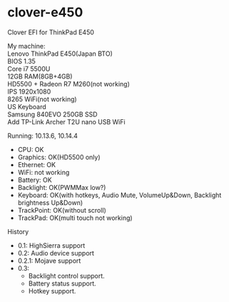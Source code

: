 # clover-e450
Clover EFI for ThinkPad E450

My machine:  
Lenovo ThinkPad E450(Japan BTO)  
BIOS 1.35  
Core i7 5500U  
12GB RAM(8GB+4GB)  
HD5500 + Radeon R7 M260(not working)  
IPS 1920x1080  
8265 WiFi(not working)  
US Keyboard  
Samsung 840EVO 250GB SSD  
Add TP-Link Archer T2U nano USB WiFi  

Running: 10.13.6, 10.14.4

- CPU: OK
- Graphics: OK(HD5500 only)
- Ethernet: OK
- WiFi: not working
- Battery: OK
- Backlight: OK(PWMMax low?)
- Keyboard: OK(with hotkeys, Audio Mute, VolumeUp&Down, Backlight brightness Up&Down)
- TrackPoint: OK(without scroll)
- TrackPad: OK(multi touch not working)
  
History
- 0.1: HighSierra support
- 0.2: Audio device support
- 0.2.1: Mojave support
- 0.3:
  - Backlight control support.
  - Battery status support.
  - Hotkey support.
